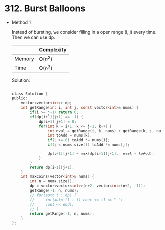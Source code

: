 # 312. Burst Balloons 
- Method 1

    Instead of bursting, we consider filling in a open range (i, j) every time. Then we can use dp.

    | |   Complexity  |
    | ----------- | ----------- | 
    |  Memory     | O($n^2$) | 
    |      Time       |  O($n^3$) | 


    Solution:

    ``` h

    class Solution {
    public:
        vector<vector<int>> dp;
        int getRange(int i, int j, const vector<int>& nums) {
            if(i >= j-1) return 0;
            if(dp[i+1][j+1] == -1) {
                dp[i+1][j+1] = 0;
                for(int k = i+1; k <= j-1; k++) {
                    int nval = getRange(i, k, nums) + getRange(k, j, nums);
                    int toAdd = nums[k];
                    if(i >= 0) toAdd *= nums[i];
                    if(j < nums.size()) toAdd *= nums[j];

                    dp[i+1][j+1] = max(dp[i+1][j+1],  nval + toAdd);
                }
            } 
            return dp[i+1][j+1];
        }
        int maxCoins(vector<int>& nums) {
            int n = nums.size();
            dp = vector<vector<int>>(n+2, vector<int>(n+2, -1));
            getRange(-1, n, nums);
            // for(auto t : dp) {
            //     for(auto t1 : t) cout << t1 << " ";
            //     cout << endl;
            // }
            return getRange(-1, n, nums);
        }
    };

    ```

<!-- - Method 2

    This is another method.

    | |   Complexity  |
    | ----------- | ----------- | 
    |  Memory     | O(n) | 
    |      Time       |  O(n) | 


    Solution:

    ``` h



    ```

- Additional Knowledge:
       
    Here are some additional knowledge.



<br> -->